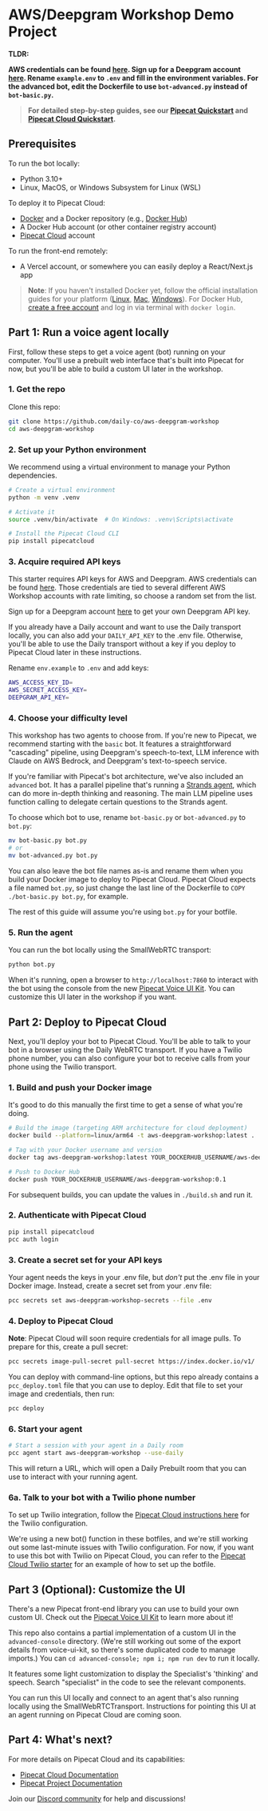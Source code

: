# AWS/Deepgram Workshop Demo Project

**TLDR:**

**AWS credentials can be found [here](https://pastebin.com/wVU3Qhdz). Sign up for a Deepgram account [here](https://console.deepgram.com/signup?jump=keys). Rename `example.env` to `.env` and fill in the environment variables. For the advanced bot, edit the Dockerfile to use `bot-advanced.py` instead of `bot-basic.py`.**

> **For detailed step-by-step guides, see our [Pipecat Quickstart](https://docs.pipecat.ai/getting-started/quickstart) and [Pipecat Cloud Quickstart](https://docs.pipecat.daily.co/quickstart).**

## Prerequisites

To run the bot locally:

- Python 3.10+
- Linux, MacOS, or Windows Subsystem for Linux (WSL)

To deploy it to Pipecat Cloud:

- [Docker](https://www.docker.com) and a Docker repository (e.g., [Docker Hub](https://hub.docker.com))
- A Docker Hub account (or other container registry account)
- [Pipecat Cloud](https://pipecat.daily.co) account

To run the front-end remotely:

- A Vercel account, or somewhere you can easily deploy a React/Next.js app

> **Note**: If you haven't installed Docker yet, follow the official installation guides for your platform ([Linux](https://docs.docker.com/engine/install/), [Mac](https://docs.docker.com/desktop/setup/install/mac-install/), [Windows](https://docs.docker.com/desktop/setup/install/windows-install/)). For Docker Hub, [create a free account](https://hub.docker.com/signup) and log in via terminal with `docker login`.

## Part 1: Run a voice agent locally

First, follow these steps to get a voice agent (bot) running on your computer. You'll use a prebuilt web interface that's built into Pipecat for now, but you'll be able to build a custom UI later in the workshop.

### 1. Get the repo

Clone this repo:

```bash
git clone https://github.com/daily-co/aws-deepgram-workshop
cd aws-deepgram-workshop
```

### 2. Set up your Python environment

We recommend using a virtual environment to manage your Python dependencies.

```bash
# Create a virtual environment
python -m venv .venv

# Activate it
source .venv/bin/activate  # On Windows: .venv\Scripts\activate

# Install the Pipecat Cloud CLI
pip install pipecatcloud
```

### 3. Acquire required API keys

This starter requires API keys for AWS and Deepgram. AWS credentials can be found [here](https://pastebin.com/wVU3Qhdz). Those credentials are tied to several different AWS Workshop accounts with rate limiting, so choose a random set from the list.

Sign up for a Deepgram account [here](https://console.deepgram.com/signup?jump=keys) to get your own Deepgram API key.

If you already have a Daily account and want to use the Daily transport locally, you can also add your `DAILY_API_KEY` to the .env file. Otherwise, you'll be able to use the Daily transport without a key if you deploy to Pipecat Cloud later in these instructions.

Rename `env.example` to `.env` and add keys:

```bash
AWS_ACCESS_KEY_ID=
AWS_SECRET_ACCESS_KEY=
DEEPGRAM_API_KEY=
```

### 4. Choose your difficulty level

This workshop has two agents to choose from. If you're new to Pipecat, we recommend starting with the `basic` bot. It features a straightforward "cascading" pipeline, using Deepgram's speech-to-text, LLM inference with Claude on AWS Bedrock, and Deepgram's text-to-speech service.

If you're familiar with Pipecat's bot architecture, we've also included an `advanced` bot. It has a parallel pipeline that's running a [Strands agent](https://strandsagents.com/latest/), which can do more in-depth thinking and reasoning. The main LLM pipeline uses function calling to delegate certain questions to the Strands agent.

To choose which bot to use, rename `bot-basic.py` or `bot-advanced.py` to `bot.py`:

```bash
mv bot-basic.py bot.py
# or
mv bot-advanced.py bot.py
```

You can also leave the bot file names as-is and rename them when you build your Docker image to deploy to Pipecat Cloud. Pipecat Cloud expects a file named `bot.py`, so just change the last line of the Dockerfile to `COPY ./bot-basic.py bot.py`, for example.

The rest of this guide will assume you're using `bot.py` for your botfile.

### 5. Run the agent

You can run the bot locally using the SmallWebRTC transport:

```bash
python bot.py
```

When it's running, open a browser to `http://localhost:7860` to interact with the bot using the console from the new [Pipecat Voice UI Kit](https://github.com/pipecat-ai/voice-ui-kit). You can customize this UI later in the workshop if you want.

## Part 2: Deploy to Pipecat Cloud

Next, you'll deploy your bot to Pipecat Cloud. You'll be able to talk to your bot in a browser using the Daily WebRTC transport. If you have a Twilio phone number, you can also configure your bot to receive calls from your phone using the Twilio transport.

### 1. Build and push your Docker image

It's good to do this manually the first time to get a sense of what you're doing.

```bash
# Build the image (targeting ARM architecture for cloud deployment)
docker build --platform=linux/arm64 -t aws-deepgram-workshop:latest .

# Tag with your Docker username and version
docker tag aws-deepgram-workshop:latest YOUR_DOCKERHUB_USERNAME/aws-deepgram-workshop:0.1

# Push to Docker Hub
docker push YOUR_DOCKERHUB_USERNAME/aws-deepgram-workshop:0.1
```

For subsequent builds, you can update the values in `./build.sh` and run it.

### 2. Authenticate with Pipecat Cloud

```bash
pip install pipecatcloud
pcc auth login
```

### 3. Create a secret set for your API keys

Your agent needs the keys in your .env file, but _don't_ put the .env file in your Docker image. Instead, create a secret set from your .env file:

```bash
pcc secrets set aws-deepgram-workshop-secrets --file .env
```

### 4. Deploy to Pipecat Cloud

**Note**: Pipecat Cloud will soon require credentials for all image pulls. To prepare for this, create a pull secret:

```bash
pcc secrets image-pull-secret pull-secret https://index.docker.io/v1/
```

You can deploy with command-line options, but this repo already contains a `pcc_deploy.toml` file that you can use to deploy. Edit that file to set your image and credentials, then run:

```bash
pcc deploy
```

### 6. Start your agent

```bash
# Start a session with your agent in a Daily room
pcc agent start aws-deepgram-workshop --use-daily
```

This will return a URL, which will open a Daily Prebuilt room that you can use to interact with your running agent.

### 6a. Talk to your bot with a Twilio phone number

To set up Twilio integration, follow the [Pipecat Cloud instructions here](https://docs.pipecat.daily.co/pipecat-in-production/telephony/twilio-mediastreams#twilio-setup) for the Twilio configuration.

We're using a new bot() function in these botfiles, and we're still working out some last-minute issues with Twilio configuration. For now, if you want to use this bot with Twilio on Pipecat Cloud, you can refer to the [Pipecat Cloud Twilio starter](https://github.com/daily-co/pipecat-cloud-images/blob/main/pipecat-starters/twilio/bot.py) for an example of how to set up the botfile.

## Part 3 (Optional): Customize the UI

There's a new Pipecat front-end library you can use to build your own custom UI. Check out the [Pipecat Voice UI Kit](https://github.com/pipecat-ai/voice-ui-kit) to learn more about it!

This repo also contains a partial implementation of a custom UI in the `advanced-console` directory. (We're still working out some of the export details from voice-ui-kit, so there's some duplicated code to manage imports.) You can `cd advanced-console; npm i; npm run dev` to run it locally.

It features some light customization to display the Specialist's 'thinking' and speech. Search "specialist" in the code to see the relevant components.

You can run this UI locally and connect to an agent that's also running locally using the SmallWebRTCTransport. Instructions for pointing this UI at an agent running on Pipecat Cloud are coming soon.

## Part 4: What's next?

For more details on Pipecat Cloud and its capabilities:

- [Pipecat Cloud Documentation](https://docs.pipecat.daily.co)
- [Pipecat Project Documentation](https://docs.pipecat.ai)

Join our [Discord community](https://discord.gg/dailyco) for help and discussions!
